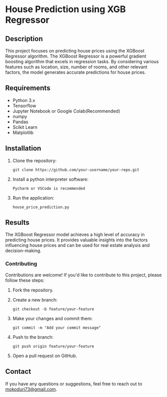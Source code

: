 
# House Prediction using XGB Regressor
## Description
This project focuses on predicting house prices using the XGBoost Regressor algorithm. The XGBoost Regressor is a powerful gradient boosting algorithm that excels in regression tasks. By considering various features such as location, size, number of rooms, and other relevant factors, the model generates accurate predictions for house prices.
## Requirements
- Python 3.x
- Tensorflow
- Jupyter Notebook or Google Colab(Recommended)
- numpy
- Pandas
- Scikit Learn
- Matplotlib

## Installation

1. Clone the repository:
   ```
   git clone https://github.com/your-username/your-repo.git
   ```

2. Install a python interpreter software:
   ```
   Pycharm or VSCode is recommended
   ```

5. Run the application:
   ```
   house_price_prediction.py
   ```

## Results
The XGBoost Regressor model achieves a high level of accuracy in predicting house prices. It provides valuable insights into the factors influencing house prices and can be used for real estate analysis and decision-making.
### Contributing

Contributions are welcome! If you'd like to contribute to this project, please follow these steps:

1. Fork the repository.

2. Create a new branch:
   ```
   git checkout -b feature/your-feature
   ```

3. Make your changes and commit them:
   ```
   git commit -m "Add your commit message"
   ```

4. Push to the branch:
   ```
   git push origin feature/your-feature
   ```

5. Open a pull request on GitHub.

## Contact

If you have any questions or suggestions, feel free to reach out to [mokoduri73@gmail.com](mailto:mkoduri73@gmail.com).

